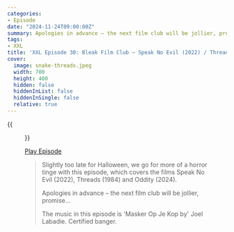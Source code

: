 ```yaml
---
categories:
- Episode
date: "2024-11-24T09:00:00Z"
summary: Apologies in advance – the next film club will be jollier, promise...
tags:
- XXL
title: 'XXL Episode 30: Bleak Film Club – Speak No Evil (2022) / Threads (1984)'
cover: 
  image: snake-threads.jpeg
  width: 700
  height: 480
  hidden: false
  hiddenInList: false
  hiddenInSingle: false
  relative: true
---
```


{{<figure 
    src="threads-radio-times.jpeg" 
    alt="Hope for the Future">}}

[Play Episode](https://www.patreon.com/posts/xxl-episode-30-116617016)
> Slightly too late for Halloween, we go for more of a horror tinge with this episode, which covers the films Speak No Evil (2022), Threads (1984) and Oddity (2024).
>
> Apologies in advance – the next film club will be jollier, promise...
> 
> The music in this episode is 'Masker Op Je Kop by' Joel Labadie. Certified banger.